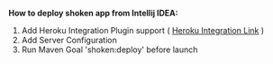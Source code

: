 **How to deploy shoken app from Intellij IDEA:**

1. Add Heroku Integration Plugin support ( [Heroku Integration Link](https://plugins.jetbrains.com/plugin/6659?pr=idea) )
2. Add Server Configuration
3. Run Maven Goal 'shoken:deploy' before launch
